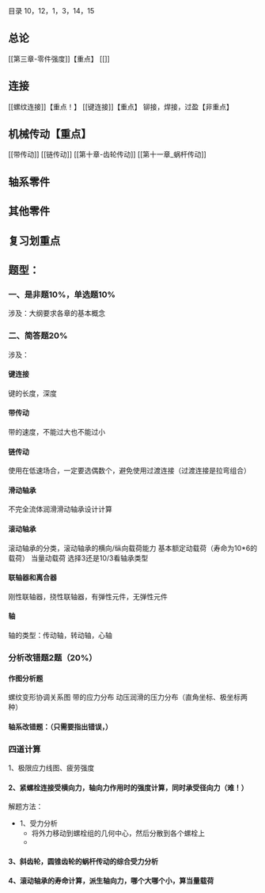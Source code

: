 目录
10，12，1，3，14，15
## 总论
[[第三章-零件强度]]【重点】
[[]]
## 连接
[[螺纹连接]]【重点！】
[[键连接]]【重点】
铆接，焊接，过盈【非重点】
## 机械传动【重点】
[[带传动]]
[[链传动]]
[[第十章-齿轮传动]]
[[第十一章_蜗杆传动]]
## 轴系零件
## 其他零件
## 复习划重点
## 题型：
### 一、是非题10%，单选题10%
涉及：大纲要求各章的基本概念
### 二、简答题20%
涉及：
#### 键连接
键的长度，深度
#### 带传动
带的速度，不能过大也不能过小
#### 链传动
使用在低速场合，一定要选偶数个，避免使用过渡连接（过渡连接是拉弯组合）
#### 滑动轴承
不完全流体润滑滑动轴承设计计算
#### 滚动轴承
滚动轴承的分类，滚动轴承的横向/纵向载荷能力
基本额定动载荷（寿命为10\*6的载荷）
当量动载荷
选择3还是10/3看轴承类型
#### 联轴器和离合器
刚性联轴器，挠性联轴器，有弹性元件，无弹性元件
#### 轴
轴的类型：传动轴，转动轴，心轴
### 分析改错题2题（20%）
#### 作图分析题
螺纹变形协调关系图
带的应力分布
动压润滑的压力分布（直角坐标、极坐标两种）
#### 轴系改错题：（只需要指出错误，）
### 四道计算
1、极限应力线图、疲劳强度
#### 2、紧螺栓连接受横向力，轴向力作用时的强度计算，同时承受径向力（难！）
解题方法：
+ 1、受力分析
	+ 将外力移动到螺栓组的几何中心，然后分散到各个螺栓上
	+ 
#### 3、斜齿轮，圆锥齿轮的蜗杆传动的综合受力分析
#### 4、滚动轴承的寿命计算，派生轴向力，哪个大哪个小，算当量载荷